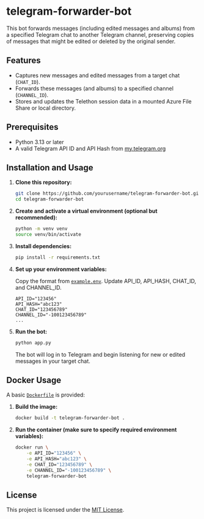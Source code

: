 # telegram-forwarder-bot

This bot forwards messages (including edited messages and albums) from a specified Telegram chat to another Telegram channel, preserving copies of messages that might be edited or deleted by the original sender.

## Features

- Captures new messages and edited messages from a target chat (`CHAT_ID`).
- Forwards these messages (and albums) to a specified channel (`CHANNEL_ID`).
- Stores and updates the Telethon session data in a mounted Azure File Share or local directory.

## Prerequisites

- Python 3.13 or later
- A valid Telegram API ID and API Hash from [my.telegram.org](https://my.telegram.org/)

## Installation and Usage

1. **Clone this repository:**
   ```bash
   git clone https://github.com/yourusername/telegram-forwarder-bot.git
   cd telegram-forwarder-bot
2. **Create and activate a virtual environment (optional but recommended):**
    ```bash
    python -m venv venv
    source venv/bin/activate
3. **Install dependencies:**
    ```bash
    pip install -r requirements.txt
4. **Set up your environment variables:**
    
    Copy the format from [`example.env`](./example.env). Update API_ID, API_HASH, CHAT_ID, and CHANNEL_ID.
    ```
    API_ID="123456"
    API_HASH="abc123"
    CHAT_ID="123456789"
    CHANNEL_ID="-100123456789"
    ...
5. **Run the bot:**
    ```bash
    python app.py
    ```
    The bot will log in to Telegram and begin listening for new or edited messages in your target chat.

## Docker Usage
A basic [`Dockerfile`](./Dockerfile) is provided:
1. **Build the image:**
    ```bash
    docker build -t telegram-forwarder-bot .
2. **Run the container (make sure to specify required environment variables):**
    ```bash
    docker run \
        -e API_ID="123456" \
        -e API_HASH="abc123" \
        -e CHAT_ID="123456789" \
        -e CHANNEL_ID="-100123456789" \
        telegram-forwarder-bot

## License
This project is licensed under the [MIT License](./LICENSE). 